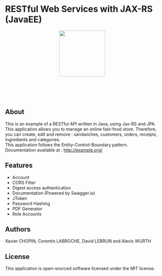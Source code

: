 # RESTful Web Services with JAX-RS (JavaEE)
<p align="center"><img style="margin-bottom:3em;" width="150"src="http://www.monitis.com/blog/wp-content/uploads/uploads/2012/03/jboss_logo2.jpg"> 
</p>  <br>

## About
This is an example of a RESTful API written in Java, using Jax-RS and JPA.
This application allows you to manage an online fast-food store.
Therefore, you can create, edit and remove : sandwiches, customers, orders, receipts, ingredients and categories. </br>
This application follows the Entity-Control-Boundary pattern. <br>
Documentation available at : http://example.org/

## Features
- Account
- CORS Filter
- Digest access authentication
- Documentation (Powered by Swagger.io)
- JToken
- Password Hashing
- PDF Generator
- Role Accounts

## Authors

Xavier CHOPIN, Corentin LABROCHE, David LEBRUN and Alexis WURTH


## License

This application is open-sourced software licensed under the MIT license.
